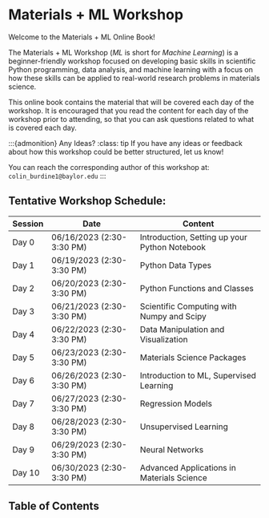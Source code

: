 # Materials + ML Workshop

Welcome to the Materials + ML Online Book! 

The Materials + ML Workshop (_ML_ is short for _Machine Learning_) is a beginner-friendly workshop focused on developing basic skills in scientific Python programming, data analysis, and machine learning with a focus on how these skills can be applied to real-world research problems in materials science.

This online book contains the material that will be covered each day of the workshop. It is encouraged that you read the content for each day of the workshop prior to attending, so that you can ask questions related to what is covered each day.

:::{admonition} Any Ideas?
:class: tip
If you have any ideas or feedback about how this workshop could be better structured, let us know! 

You can reach the corresponding author of this workshop at:
`colin_burdine1@baylor.edu`
:::

## Tentative Workshop Schedule:

| Session       | Date          | Content                                                       |
| -------       | ----          | -------                                                       |
| Day 0         | 06/16/2023 (2:30-3:30 PM) | Introduction, Setting up your Python Notebook     |
| Day 1         | 06/19/2023 (2:30-3:30 PM) | Python Data Types                                 |
| Day 2         | 06/20/2023 (2:30-3:30 PM) | Python Functions and Classes                      |
| Day 3         | 06/21/2023 (2:30-3:30 PM) | Scientific Computing with Numpy and Scipy         |
| Day 4         | 06/22/2023 (2:30-3:30 PM) | Data Manipulation and Visualization               |
| Day 5         | 06/23/2023 (2:30-3:30 PM) | Materials Science Packages                        |
| Day 6         | 06/26/2023 (2:30-3:30 PM) | Introduction to ML, Supervised Learning           |
| Day 7         | 06/27/2023 (2:30-3:30 PM) | Regression Models                                 |
| Day 8         | 06/28/2023 (2:30-3:30 PM) | Unsupervised Learning                             |
| Day 9         | 06/29/2023 (2:30-3:30 PM) | Neural Networks                                   |
| Day 10        | 06/30/2023 (2:30-3:30 PM) | Advanced Applications in Materials Science        |

## Table of Contents

```{tableofcontents}
```
